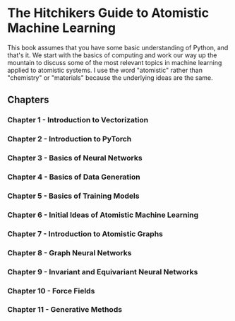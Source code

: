 # The Hitchikers Guide to Atomistic Machine Learning

This book assumes that you have some basic understanding of Python, and that's it. We start with the basics of computing and work our way up the mountain to discuss some of the most relevant topics in machine learning applied to atomistic systems. I use the word "atomistic" rather than "chemistry" or "materials" because the underlying ideas are the same.

## Chapters
### Chapter 1 - Introduction to Vectorization
### Chapter 2 - Introduction to PyTorch
### Chapter 3 - Basics of Neural Networks
### Chapter 4 - Basics of Data Generation
### Chapter 5 - Basics of Training Models
### Chapter 6 - Initial Ideas of Atomistic Machine Learning
### Chapter 7 - Introduction to Atomistic Graphs
### Chapter 8 - Graph Neural Networks
### Chapter 9 - Invariant and Equivariant Neural Networks
### Chapter 10 - Force Fields
### Chapter 11 - Generative Methods
